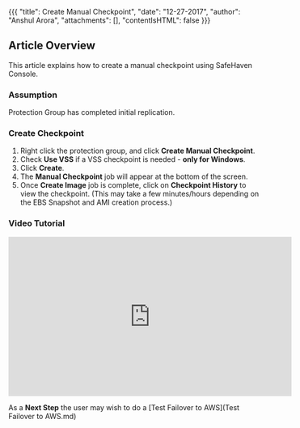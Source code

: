 {{{
  "title": Create Manual Checkpoint",
  "date": "12-27-2017",
  "author": "Anshul Arora",
  "attachments": [],
  "contentIsHTML": false
}}}

## Article Overview
This article explains how to create a manual checkpoint using SafeHaven Console.

### Assumption
Protection Group has completed initial replication.

### Create Checkpoint
1. Right click the protection group, and click **Create Manual Checkpoint**.
2. Check **Use VSS** if a VSS checkpoint is needed - **only for Windows**.
3. Click **Create**.
4. The **Manual Checkpoint** job will appear at the bottom of the screen.
5. Once **Create Image** job is complete, click on **Checkpoint History** to view the checkpoint. (This may take a few minutes/hours depending on the EBS Snapshot and AMI creation process.)

### Video Tutorial
<iframe width="560" height="315" src="https://www.youtube.com/embed/OG60GTH7rUw" frameborder="0" gesture="media" allow="encrypted-media" allowfullscreen></iframe>

As a **Next Step** the user may wish to do a [Test Failover to AWS](Test Failover to AWS.md)

